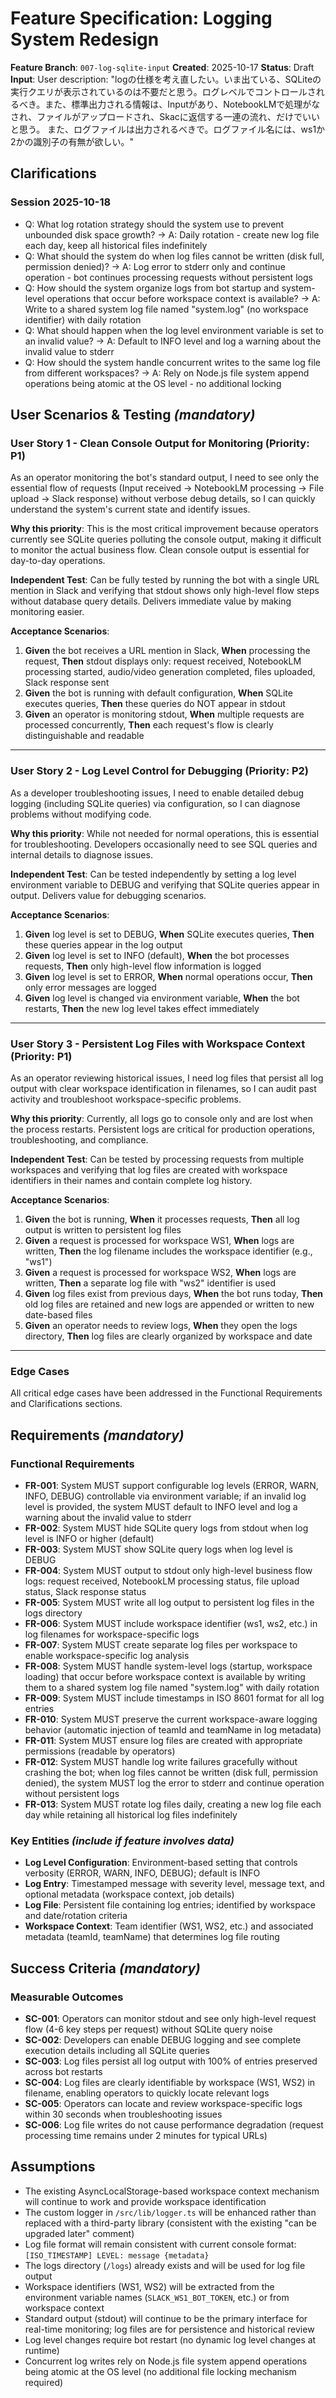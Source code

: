 # Feature Specification: Logging System Redesign

**Feature Branch**: `007-log-sqlite-input`
**Created**: 2025-10-17
**Status**: Draft
**Input**: User description: "logの仕様を考え直したい。いま出ている、SQLiteの実行クエリが表示されているのは不要だと思う。ログレベルでコントロールされるべき。また、標準出力される情報は、Inputがあり、NotebookLMで処理がなされ、ファイルがアップロードされ、Skacに返信する一連の流れ、だけでいいと思う。
 また、ログファイルは出力されるべきで。ログファイル名には、ws1か2かの識別子の有無が欲しい。"

## Clarifications

### Session 2025-10-18

- Q: What log rotation strategy should the system use to prevent unbounded disk space growth? → A: Daily rotation - create new log file each day, keep all historical files indefinitely
- Q: What should the system do when log files cannot be written (disk full, permission denied)? → A: Log error to stderr only and continue operation - bot continues processing requests without persistent logs
- Q: How should the system organize logs from bot startup and system-level operations that occur before workspace context is available? → A: Write to a shared system log file named "system.log" (no workspace identifier) with daily rotation
- Q: What should happen when the log level environment variable is set to an invalid value? → A: Default to INFO level and log a warning about the invalid value to stderr
- Q: How should the system handle concurrent writes to the same log file from different workspaces? → A: Rely on Node.js file system append operations being atomic at the OS level - no additional locking

## User Scenarios & Testing *(mandatory)*

### User Story 1 - Clean Console Output for Monitoring (Priority: P1)

As an operator monitoring the bot's standard output, I need to see only the essential flow of requests (Input received → NotebookLM processing → File upload → Slack response) without verbose debug details, so I can quickly understand the system's current state and identify issues.

**Why this priority**: This is the most critical improvement because operators currently see SQLite queries polluting the console output, making it difficult to monitor the actual business flow. Clean console output is essential for day-to-day operations.

**Independent Test**: Can be fully tested by running the bot with a single URL mention in Slack and verifying that stdout shows only high-level flow steps without database query details. Delivers immediate value by making monitoring easier.

**Acceptance Scenarios**:

1. **Given** the bot receives a URL mention in Slack, **When** processing the request, **Then** stdout displays only: request received, NotebookLM processing started, audio/video generation completed, files uploaded, Slack response sent
2. **Given** the bot is running with default configuration, **When** SQLite executes queries, **Then** these queries do NOT appear in stdout
3. **Given** an operator is monitoring stdout, **When** multiple requests are processed concurrently, **Then** each request's flow is clearly distinguishable and readable

---

### User Story 2 - Log Level Control for Debugging (Priority: P2)

As a developer troubleshooting issues, I need to enable detailed debug logging (including SQLite queries) via configuration, so I can diagnose problems without modifying code.

**Why this priority**: While not needed for normal operations, this is essential for troubleshooting. Developers occasionally need to see SQL queries and internal details to diagnose issues.

**Independent Test**: Can be tested independently by setting a log level environment variable to DEBUG and verifying that SQLite queries appear in output. Delivers value for debugging scenarios.

**Acceptance Scenarios**:

1. **Given** log level is set to DEBUG, **When** SQLite executes queries, **Then** these queries appear in the log output
2. **Given** log level is set to INFO (default), **When** the bot processes requests, **Then** only high-level flow information is logged
3. **Given** log level is set to ERROR, **When** normal operations occur, **Then** only error messages are logged
4. **Given** log level is changed via environment variable, **When** the bot restarts, **Then** the new log level takes effect immediately

---

### User Story 3 - Persistent Log Files with Workspace Context (Priority: P1)

As an operator reviewing historical issues, I need log files that persist all log output with clear workspace identification in filenames, so I can audit past activity and troubleshoot workspace-specific problems.

**Why this priority**: Currently, all logs go to console only and are lost when the process restarts. Persistent logs are critical for production operations, troubleshooting, and compliance.

**Independent Test**: Can be tested by processing requests from multiple workspaces and verifying that log files are created with workspace identifiers in their names and contain complete log history.

**Acceptance Scenarios**:

1. **Given** the bot is running, **When** it processes requests, **Then** all log output is written to persistent log files
2. **Given** a request is processed for workspace WS1, **When** logs are written, **Then** the log filename includes the workspace identifier (e.g., "ws1")
3. **Given** a request is processed for workspace WS2, **When** logs are written, **Then** a separate log file with "ws2" identifier is used
4. **Given** log files exist from previous days, **When** the bot runs today, **Then** old log files are retained and new logs are appended or written to new date-based files
5. **Given** an operator needs to review logs, **When** they open the logs directory, **Then** log files are clearly organized by workspace and date

---

### Edge Cases

All critical edge cases have been addressed in the Functional Requirements and Clarifications sections.

## Requirements *(mandatory)*

### Functional Requirements

- **FR-001**: System MUST support configurable log levels (ERROR, WARN, INFO, DEBUG) controllable via environment variable; if an invalid log level is provided, the system MUST default to INFO level and log a warning about the invalid value to stderr
- **FR-002**: System MUST hide SQLite query logs from stdout when log level is INFO or higher (default)
- **FR-003**: System MUST show SQLite query logs when log level is DEBUG
- **FR-004**: System MUST output to stdout only high-level business flow logs: request received, NotebookLM processing status, file upload status, Slack response status
- **FR-005**: System MUST write all log output to persistent log files in the logs directory
- **FR-006**: System MUST include workspace identifier (ws1, ws2, etc.) in log filenames for workspace-specific logs
- **FR-007**: System MUST create separate log files per workspace to enable workspace-specific log analysis
- **FR-008**: System MUST handle system-level logs (startup, workspace loading) that occur before workspace context is available by writing them to a shared system log file named "system.log" with daily rotation
- **FR-009**: System MUST include timestamps in ISO 8601 format for all log entries
- **FR-010**: System MUST preserve the current workspace-aware logging behavior (automatic injection of teamId and teamName in log metadata)
- **FR-011**: System MUST ensure log files are created with appropriate permissions (readable by operators)
- **FR-012**: System MUST handle log write failures gracefully without crashing the bot; when log files cannot be written (disk full, permission denied), the system MUST log the error to stderr and continue operation without persistent logs
- **FR-013**: System MUST rotate log files daily, creating a new log file each day while retaining all historical log files indefinitely

### Key Entities *(include if feature involves data)*

- **Log Level Configuration**: Environment-based setting that controls verbosity (ERROR, WARN, INFO, DEBUG); default is INFO
- **Log Entry**: Timestamped message with severity level, message text, and optional metadata (workspace context, job details)
- **Log File**: Persistent file containing log entries; identified by workspace and date/rotation criteria
- **Workspace Context**: Team identifier (WS1, WS2, etc.) and associated metadata (teamId, teamName) that determines log file routing

## Success Criteria *(mandatory)*

### Measurable Outcomes

- **SC-001**: Operators can monitor stdout and see only high-level request flow (4-6 key steps per request) without SQLite query noise
- **SC-002**: Developers can enable DEBUG logging and see complete execution details including all SQLite queries
- **SC-003**: Log files persist all log output with 100% of entries preserved across bot restarts
- **SC-004**: Log files are clearly identifiable by workspace (WS1, WS2) in filename, enabling operators to quickly locate relevant logs
- **SC-005**: Operators can locate and review workspace-specific logs within 30 seconds when troubleshooting issues
- **SC-006**: Log file writes do not cause performance degradation (request processing time remains under 2 minutes for typical URLs)

## Assumptions

- The existing AsyncLocalStorage-based workspace context mechanism will continue to work and provide workspace identification
- The custom logger in `/src/lib/logger.ts` will be enhanced rather than replaced with a third-party library (consistent with the existing "can be upgraded later" comment)
- Log file format will remain consistent with current console format: `[ISO_TIMESTAMP] LEVEL: message {metadata}`
- The logs directory (`/logs`) already exists and will be used for log file output
- Workspace identifiers (WS1, WS2) will be extracted from the environment variable names (`SLACK_WS1_BOT_TOKEN`, etc.) or from workspace context
- Standard output (stdout) will continue to be the primary interface for real-time monitoring; log files are for persistence and historical review
- Log level changes require bot restart (no dynamic log level changes at runtime)
- Concurrent log writes rely on Node.js file system append operations being atomic at the OS level (no additional file locking mechanism required)
